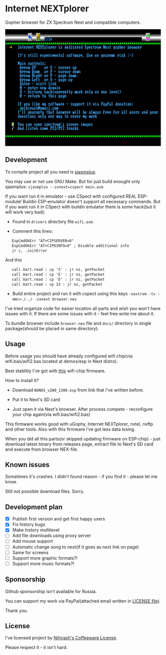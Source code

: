 # Internet NEXTplorer

Gopher browser for ZX Spectrum Next and compatible computers.

![Example of work](readme/demo.gif)

## Development

To compile project all you need is [sjasmplus](https://github.com/z00m128/sjasmplus).

You may use or not use GNU Make. But for just build enought only sjasmplus: `sjasmplus --zxnext=cspect main.asm`

If you want run it in emulator - use CSpect with configured REAL ESP-module! Buildin ESP-emulator doesn't support all necessary commands. But if you want run it in CSpect with buildin emulator there is some hack(but it will work very bad):

 * Found in `drivers` directory file `wifi.asm`.
 
 * Comment this lines:

 ```
    EspCmdOkErr "AT+CIPSERVER=0" 
    EspCmdOkErr "AT+CIPDINFO=0" ; Disable additional info
    jr c, .initError
```

And this

 ```
    call Uart.read : cp 'S' : jr nz, getPacket
    call Uart.read : cp 'E' : jr nz, getPacket
    call Uart.read : cp 'D' : jr nz, getPacket
    call Uart.read : cp 13 : jr nz, getPacket
```

 * Build entire project and run it with cspect using this keys `-nextrom -tv -mmc=./../ -zxnext browser.nex`

I've tried organize code for eaiser location all parts and wish you won't have issues with it. If there are some issues with it - feel free write me about it.

To bundle browser include `browser.nex` file and `docs/` directory in single package(should be placed in same directory).

## Usage

Before usage you should have already configured wifi chip(via wifi.bas/wifi2.bas located at demos/esp in Next distro). 

Best stablitiy I've got with [this](https://github.com/Threetwosevensixseven/espupdate/tree/master/fw/ESP8266_FULL_V3.3_SPUGS/NONOS_v200_1300) wifi-chip firmware.

How to install it?

 * Download `NONOS_v200_1300.esp` from link that I've written before.

 * Put it to Next's SD card

 * Just open it via Next's browser. After process compete - reconfigure your chip again(via wifi.bas/wifi2.bas)

This firmware works good with uGophy, Internet NEXTplorer, nxtel, nxftp and other tools. Also with this firmware i've got less data losing.

When you did all this parts(or skipped updating firmware on ESP-chip) - just download latest binary from releases page, extract file to Next's SD card and execute from browser NEX-file.

## Known issues

Sometimes it's crashes. I didn't found reason - if you find it - please let me know. 

Still not possible download files. Sorry.

## Development plan
- [X] Publish first version and get first happy users
- [X] Fix history bugs
- [X] Make history multilevel
- [ ] Add file downloads using proxy server
- [ ] Add mouse support
- [ ] Automatic change song to next(if it goes as next link on page)
- [ ] Same for screens
- [ ] Support more graphic formats?!
- [ ] Support more music formats?!

## Sponsorship

Github sponsorship isn't available for Russia.

You can support my work via PayPal(attached email written in [LICENSE file](LICENSE)).

Thank you.

## License

I've licensed project by [Nihirash's Coffeeware License](LICENSE).

Please respect it - it isn't hard.